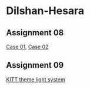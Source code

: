 # Dilshan-Hesara


## Assignment 08


[Case 01](https://github.com/Dilshan-hesara/JS-Basics/blob/master/Assigments/assignment%2008%20-%20%5BCase-01%5D.html),
[Case 02](https://github.com/Dilshan-hesara/JS-Basics/blob/master/Assigments/assignment%2008%20-%20%5BCase-02%5D.html)


## Assignment 09

[KITT theme light system]()
